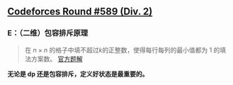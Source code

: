 ## [Codeforces Round #589 (Div. 2)](https://codeforces.com/contest/1228)

### E：（二维）包容排斥原理 

> 在 $n \times n$ 的格子中填不超过$k$的正整数，使得每行每列的最小值都为 1 的填法方案数。 [官方题解](https://codeforces.com/blog/entry/70162)

**无论是 dp 还是包容排斥，定义好状态是最重要的。**